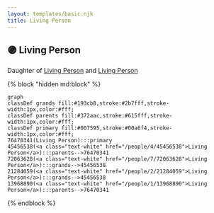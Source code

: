 ```yaml
---
layout: templates/basic.njk
title: Living Person
---
```

## 🟣 Living Person

Daughter of [Living Person](/people/1/13968890) and [Living Person](/people/4/45456538)

{% block "hidden md:block" %}
```mermaid
graph
classDef grands fill:#193cb8,stroke:#2b7fff,stroke-width:1px,color:#fff;
classDef parents fill:#372aac,stroke:#615fff,stroke-width:1px,color:#fff;
classDef primary fill:#007595,stroke:#00a6f4,stroke-width:1px,color:#fff;
76470341(Living Person):::primary
45456538(<a class="text-white" href="/people/4/45456538">Living Person</a>):::parents-->76470341
72063628(<a class="text-white" href="/people/7/72063628">Living Person</a>):::grands-->45456538
21284059(<a class="text-white" href="/people/2/21284059">Living Person</a>):::grands-->45456538
13968890(<a class="text-white" href="/people/1/13968890">Living Person</a>):::parents-->76470341
```
{% endblock %}
